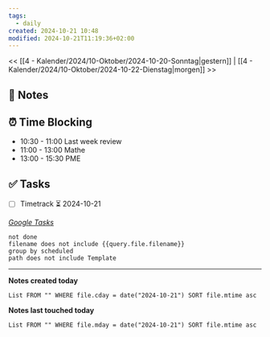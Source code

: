 ```yaml
---
tags:
  - daily
created: 2024-10-21 10:48
modified: 2024-10-21T11:19:36+02:00
---
```

<< [[4 - Kalender/2024/10-Oktober/2024-10-20-Sonntag|gestern]] | [[4 - Kalender/2024/10-Oktober/2024-10-22-Dienstag|morgen]] >>

## 📝 Notes

## ⏰ Time Blocking
- 10:30 - 11:00 Last week review
- 11:00 - 13:00 Mathe
- 13:00 - 15:30 PME

## ✅ Tasks
- [ ] Timetrack ⏳ 2024-10-21

_[Google Tasks](https://calendar.google.com/calendar/u/0/r/tasks)_
```tasks
not done
filename does not include {{query.file.filename}}
group by scheduled
path does not include Template
```

---

**Notes created today**
```dataview
List FROM "" WHERE file.cday = date("2024-10-21") SORT file.mtime asc
```

 **Notes last touched today**
 
```dataview
List FROM "" WHERE file.mday = date("2024-10-21") SORT file.mtime asc
```